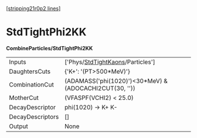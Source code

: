 [[stripping21r0p2 lines]](./stripping21r0p2-index)

# StdTightPhi2KK

**CombineParticles/StdTightPhi2KK**

|                  |                                                                                       |
|------------------|---------------------------------------------------------------------------------------|
| Inputs           | ['Phys/[StdTightKaons](./stripping21r0p2-commonparticles-stdtightkaons)/Particles'] |
| DaughtersCuts    | {'K+': '(PT\>500\*MeV)'}                                                              |
| CombinationCut   | (ADAMASS('phi(1020)')\<30\*MeV) & (ADOCACHI2CUT(30, ''))                              |
| MotherCut        | (VFASPF(VCHI2) \< 25.0)                                                               |
| DecayDescriptor  | phi(1020) -\> K+ K-                                                                   |
| DecayDescriptors | []                                                                                  |
| Output           | None                                                                                  |
